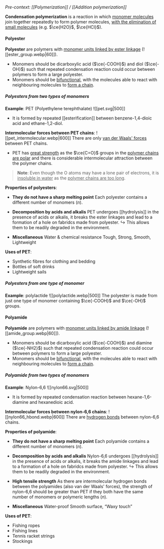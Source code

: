 *Pre-context: [[Polymerization]] / [[Addition polymerization]]*

**Condensation polymerization** is a reaction in which <u>monomer molecules</u> join together repeatedly to form polymer molecules, <u>with the elimination of small molecules</u> (e.g. $\ce{H2O}$, $\ce{HCl}$).

#### Polyester
**Polyester** are polymers with <u>monomer units linked by ester linkage</u> (![[ester_group.webp|60]]).
- Monomers should be dicarboxylic acid ($\ce{-COOH}$) and diol ($\ce{-OH}$) such that repeated condensation reaction could occur between polymers to form a large polyester.
- Monomers should be <u>bifunctional</u>, with the molecules able to react with neighbouring molecules to <u>form a chain</u>.

##### Polyesters from two types of monomers
**Example**: PET (Polyethylene terephthalate)
![[pet.svg|500]]
- It is formed by repeated [[esterification]] between benzene-1,4-dioic acid and ethane-1,2-diol.

**Intermolecular forces between PET chains**:
![[pet_intermolecular.webp|600]]
There are only <u>van der Waals' forces</u> between PET chains.
- PET has <u>great strength</u> as the $\ce{C=O}$ groups in the <u>polymer chains are polar</u> and there is considerable intermolecular attraction between the polymer chains.

> **Note**:
> Even though the O atoms may have a lone pair of electrons, it is <u>insoluble in water</u> as the <u>polymer chains are too long</u>.

**Properties of polyesters**:
- **They do not have a sharp melting point**
  Each polyester contains a different number of monomers ($n$).

- **Decomposition by acids and alkalis**
  PET undergoes [[hydrolysis]] in the presence of acids or alkalis, it breaks the ester linkages and lead to a formation of a hole on fabridcs made from polyester.
  ↪️ This allows them to be readily degraded in the environment.

- **Miscellaneous**
  Water & chemical resistance
  Tough, Strong, Smooth, Lightweight

**Uses of PET**:
- Synthetic fibres for clothing and bedding
- Bottles of soft drinks
- Lightweight sails

##### Polyesters from one type of monomer
**Example**: polylactide
![[polylactide.webp|500]]
The polyester is made from just one type of monomer containing $\ce{-COOH}$ and $\ce{-OH}$ groups.

#### Polyamide
**Polyamide** are polymers with <u>monomer units linked by amide linkage</u> (![[amide_group.webp|60]]).
<!-- The group might be slightly false, should be without the H -->
- Monomers should be dicarboxylic acid ($\ce{-COOH}$) and diamine ($\ce{-NH2}$) such that repeated condensation reaction could occur between polymers to form a large polyester.
- Monomers should be <u>bifunctional</u>, with the molecules able to react with neighbouring molecules to <u>form a chain</u>.

##### Polyamide from two types of monomers
**Example**: Nylon-6,6
![[nylon66.svg|500]]
- It is formed by repeated condensation reaction between hexane-1,6-diamine and hexanedioic acid.

**Intermolecular forces between nylon-6,6 chains**:
![[nylon66_hbond.webp|600]]
There are <u>hydrogen bonds</u> between nylon-6,6 chains.


**Properties of polyamide**:
- **They do not have a sharp melting point**
  Each polyamide contains a different number of monomers ($n$).

- **Decomposition by acids and alkalis**
  Nylon-6,6 undergoes [[hydrolysis]] in the presence of acids or alkalis, it breaks the amide linkages and lead to a formation of a hole on fabridcs made from polyester.
  ↪️ This allows them to be readily degraded in the environment.

- **High tensile strength**
  As there are intermolecular hydrogen bonds between the polyamides (also van der Waals' forces), the strength of nylon-6,6 should be greater than PET if they both have the same number of monomers or polymeric lengths ($n$).

- **Miscellaneous**
  Water-proof
  Smooth surface, “Waxy touch”

**Uses of PET**:
- Fishing ropes
- Fishing lines
- Tennis racket strings
- Stockings
